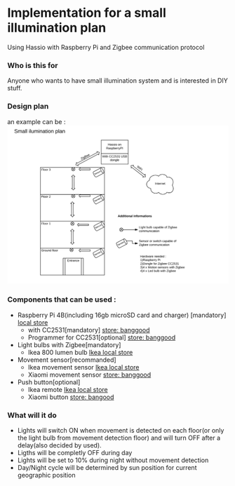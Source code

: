 # Implementation for a small illumination plan

Using Hassio with Raspberry Pi and Zigbee communication protocol 

### Who is this for 

Anyone who wants to have small illumination system and is interested in DIY stuff.

### Design plan
an example can be : 
![Plan1](https://github.com/luciancerbu/small_illumination/blob/master/files/Screenshot%202020-03-16%20at%2022.01.49.png)

### Components that can be used : 

* Raspberry Pi 4B(including 16gb microSD card and charger) [mandatory] [local store](https://www.optimusdigital.ro/ro/placi-raspberry-pi/8616-raspberry-pi-4-model-b2gb-765756931175.html)
  * with CC2531[mandatory] [store: banggood](https://www.banggood.com/Wireless-Zigbee-CC2531-Sniffer-Bare-Board-Packet-Protocol-Analyzer-Module-USB-Interface-Dongle-p-1227206.html?rmmds=search&cur_warehouse=CN)
  * Programmer for CC2531[optional] [store: banggood]()
* Light bulbs with Zigbee[mandatory]
  * Ikea 800 lumen bulb [Ikea local store](https://www.ikea.com/ro/ro/p/tradfri-bec-led-e27-806-lumeni-wireless-alb-opal-90408797/)
* Movement sensor[recommanded]
  * Ikea movement sensor [Ikea local store](https://www.ikea.com/ro/ro/p/tradfri-senzor-miscare-wireless-alb-70429913/)
  * Xiaomi movement sensor [store: banggood](https://www.banggood.com/Original-Aqara-Zig_Bee-Wireless-Human-Body-PIR-Sensor-Smart-Home-Kit-From-Xiaomi-Eco-System-p-1177007.html?rmmds=search&cur_warehouse=HK)
* Push button[optional]
  * Ikea remote [Ikea local store](https://www.ikea.com/ro/ro/p/tradfri-potentiometru-wireless-alb-00468432)
  * Xiaomi button [store: bangood](https://www.banggood.com/Original-Xiaomi-Mijia-Smart-Home-Zig-bee-Wireless-Smart-Switch-Touch-Button-ON-OFF-WiFi-Remote-Control-Switch-p-1049175.html?rmmds=search&cur_warehouse=HK)
  
### What will it do

* Lights will switch ON when movement is detected on each floor(or only the light bulb from movement detection floor) and will turn OFF after a delay(also decided by used).
* Ligths will be completly OFF during day
* Lights will be set to 10% during night without movement detection
* Day/Night cycle will be determined by sun position for current geographic position



